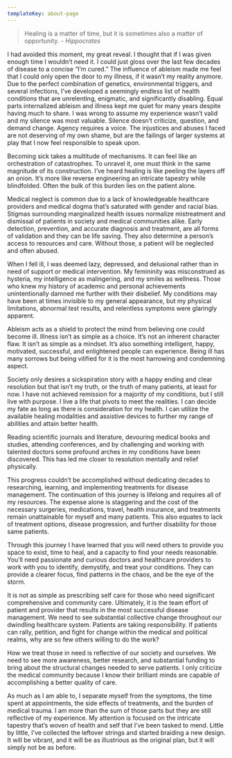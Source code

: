 ```yaml
---
templateKey: about-page
---
```


<blockquote class=”blockquote”>
  Healing is a matter of time, but it is sometimes also a matter of opportunity.
  <cite>- Hippocrates</cite>
</blockquote>

I had avoided this moment, my great reveal. I thought that if I was given enough time I wouldn’t need it. I could just gloss over the last few decades of disease to a concise “I’m cured.” The influence of ableism made me feel that I could only open the door to my illness, if it wasn’t my reality anymore. Due to the perfect combination of genetics, environmental triggers, and several infections, I’ve developed a seemingly endless list of health conditions that are unrelenting, enigmatic, and significantly disabling. Equal parts internalized ableism and illness kept me quiet for many years despite having much to share. I was wrong to assume my experience wasn’t valid and my silence was most valuable. Silence doesn’t criticize, question, and demand change. Agency requires a voice. The injustices and abuses I faced are not deserving of my own shame, but are the failings of larger systems at play that I now feel responsible to speak upon.

Becoming sick takes a multitude of mechanisms. It can feel like an orchestration of catastrophes. To unravel it, one must think in the same magnitude of its construction. I’ve heard healing is like peeling the layers off an onion. It’s more like reverse engineering an intricate tapestry while blindfolded. Often the bulk of this burden lies on the patient alone. 

Medical neglect is common due to a lack of knowledgeable healthcare providers and medical dogma that’s saturated with gender and racial bias. Stigmas surrounding marginalized health issues normalize mistreatment and dismissal of patients in society and medical communities alike. Early detection, prevention, and accurate diagnosis and treatment, are all forms of validation and they can be life saving. They also determine a person’s access to resources and care. Without those, a patient will be neglected and often abused.

When I fell ill, I was deemed lazy, depressed, and delusional rather than in need of support or medical intervention. My femininity was misconstrued as hysteria, my intelligence as malingering, and my smiles as wellness. Those who knew my history of academic and personal achievements unintentionally damned me further with their disbelief. My conditions may have been at times invisible to my general appearance, but my physical limitations, abnormal test results, and relentless symptoms were glaringly apparent. 

Ableism acts as a shield to protect the mind from believing one could become ill. Illness isn’t as simple as a choice. It’s not an inherent character flaw. It isn’t as simple as a mindset. It’s also something intelligent, happy, motivated, successful, and enlightened people can experience. Being ill has many sorrows but being vilified for it is the most harrowing and condemning aspect. 

Society only desires a sickspiration story with a happy ending and clear resolution but that isn’t my truth, or the truth of many patients, at least for now. I have not achieved remission for a majority of my conditions, but I still live with purpose. I live a life that pivots to meet the realities. I can decide my fate as long as there is consideration for my health. I can utilize the available healing modalities and assistive devices to further my range of abilities and attain better health.

Reading scientific journals and literature, devouring medical books and studies, attending conferences, and by challenging and working with talented doctors some profound arches in my conditions have been discovered. This has led me closer to resolution mentally and relief physically. 

This progress couldn’t be accomplished without dedicating decades to researching, learning, and implementing treatments for disease management. The continuation of this journey is lifelong and requires all of my resources. The expense alone is staggering and the cost of the necessary surgeries, medications, travel, health insurance, and treatments remain unattainable for myself and many patients. This also equates to lack of treatment options, disease progression, and further disability for those same patients.
 
Through this journey I have learned that you will need others to provide you space to exist, time to heal, and a capacity to find your needs reasonable. You’ll need passionate and curious doctors and healthcare providers to work with you to identify, demystify, and treat your conditions. They can provide a clearer focus, find patterns in the chaos, and be the eye of the storm.

It is not as simple as prescribing self care for those who need significant comprehensive and community care. Ultimately, it is the team effort of patient and provider that results in the most successful disease management. We need to see substantial collective change throughout our dwindling healthcare system. Patients are taking responsibility. If patients can rally, petition, and fight for change within the medical and political realms, why are so few others willing to do the work? 

How we treat those in need is reflective of our society and ourselves. We need to see more awareness, better research, and substantial funding to bring about the structural changes needed to serve patients. I only criticize the medical community because I know their brilliant minds are capable of accomplishing a better quality of care. 

As much as I am able to, I separate myself from the symptoms, the time spent at appointments, the side effects of treatments, and the burden of medical trauma. I am more than the sum of those parts but they are still reflective of my experience. My attention is focused on the intricate tapestry that’s woven of health and self that I’ve been tasked to mend. Little by little, I’ve collected the leftover strings and started braiding a new design. It will be vibrant, and it will be as illustrious as the original plan, but it will simply not be as before. 

